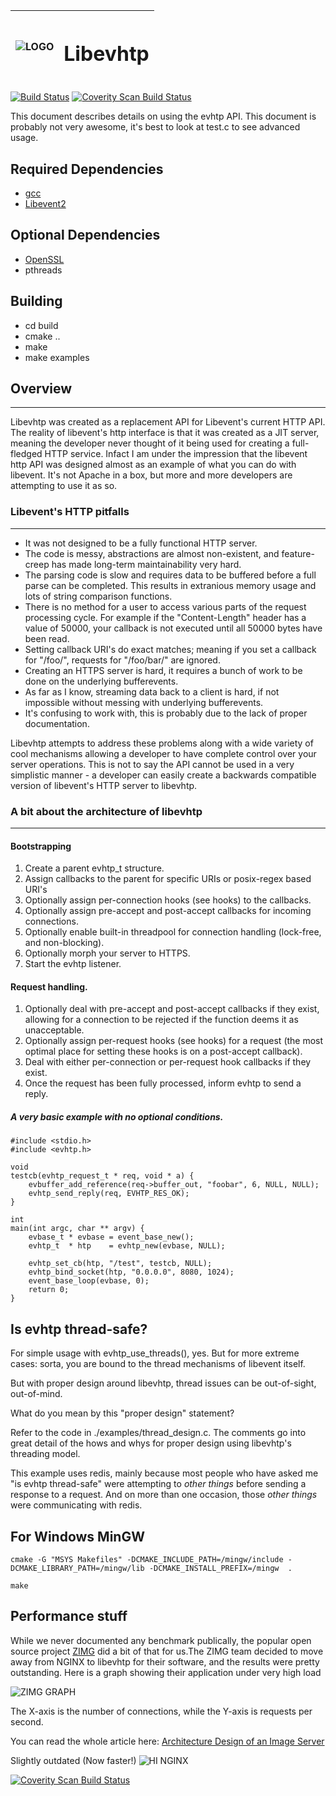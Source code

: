 | ![LOGO](http://i.imgur.com/uBd4iIz.png) | <h1>Libevhtp</h1> |
| :------------- | -------------: |

[![Build Status](https://travis-ci.org/ellzey/libevhtp.svg?branch=develop)](https://travis-ci.org/ellzey/libevhtp)
<a href="https://scan.coverity.com/projects/ellzey-libevhtp">
  <img alt="Coverity Scan Build Status"
       src="https://scan.coverity.com/projects/5084/badge.svg"/>
</a>

This document describes details on using the evhtp API. This document is
probably not very awesome, it's best to look at test.c to see advanced usage.

## Required Dependencies
* [gcc](http://gcc.gnu.org/)
* [Libevent2](http://libevent.org)

## Optional Dependencies
* [OpenSSL](http://openssl.org)
* pthreads

## Building
* cd build
* cmake ..
* make
* make examples

## Overview
***

Libevhtp was created as a replacement API for Libevent's current HTTP API.  The reality of libevent's http interface is that it was created as a JIT server, meaning the developer never thought of it being used for creating a full-fledged HTTP service. Infact I am under the impression that the libevent http API was designed almost as an example of what you can do with libevent. It's not Apache in a box, but more and more developers are attempting to use it as so.

### Libevent's HTTP pitfalls
***

* It was not designed to be a fully functional HTTP server.
* The code is messy, abstractions are almost non-existent, and feature-creep has made long-term maintainability very hard.
* The parsing code is slow and requires data to be buffered before a full parse can be completed. This results in extranious memory usage and lots of string comparison functions.
* There is no method for a user to access various parts of the request processing cycle. For example if the "Content-Length" header has a value of 50000, your callback is not executed until all 50000 bytes have been read.
* Setting callback URI's do exact matches; meaning if you set a callback for "/foo/", requests for "/foo/bar/" are ignored.
* Creating an HTTPS server is hard, it requires a bunch of work to be done on the underlying bufferevents.
* As far as I know, streaming data back to a client is hard, if not impossible without messing with underlying bufferevents.
* It's confusing to work with, this is probably due to the lack of proper documentation.

Libevhtp attempts to address these problems along with a wide variety of cool mechanisms allowing a developer to have complete control over your server operations. This is not to say the API cannot be used in a very simplistic manner - a developer can easily create a backwards compatible version of libevent's HTTP server to libevhtp.

### A bit about the architecture of libevhtp
***

#### Bootstrapping

1.	Create a parent evhtp_t structure.
2.	Assign callbacks to the parent for specific URIs or posix-regex based URI's
3.	Optionally assign per-connection hooks (see hooks) to the callbacks.
4.	Optionally assign pre-accept and post-accept callbacks for incoming connections.	
5.	Optionally enable built-in threadpool for connection handling (lock-free, and non-blocking).
6.	Optionally morph your server to HTTPS.
7.	Start the evhtp listener.

#### Request handling.

1.	Optionally deal with pre-accept and post-accept callbacks if they exist, allowing for a connection to be rejected if the function deems it as unacceptable.
2.	Optionally assign per-request hooks (see hooks) for a request (the most optimal place for setting these hooks is on a post-accept callback).
3.	Deal with either per-connection or per-request hook callbacks if they exist.
4.	Once the request has been fully processed, inform evhtp to send a reply.

##### A very basic example with no optional conditions.

	#include <stdio.h>
	#include <evhtp.h>

	void
	testcb(evhtp_request_t * req, void * a) {
	    evbuffer_add_reference(req->buffer_out, "foobar", 6, NULL, NULL);
	    evhtp_send_reply(req, EVHTP_RES_OK);
	}

	int
	main(int argc, char ** argv) {
	    evbase_t * evbase = event_base_new();
	    evhtp_t  * htp    = evhtp_new(evbase, NULL);
	
	    evhtp_set_cb(htp, "/test", testcb, NULL);
	    evhtp_bind_socket(htp, "0.0.0.0", 8080, 1024);
	    event_base_loop(evbase, 0);
	    return 0;
	}


## Is evhtp thread-safe?

For simple usage with evhtp_use_threads(), yes. But for more extreme cases:
sorta, you are bound to the thread mechanisms of libevent itself. 

But with proper design around libevhtp, thread issues can be out-of-sight,
out-of-mind. 

What do you mean by this "proper design" statement? 

Refer to the code in ./examples/thread_design.c. The comments go into great detail
of the hows and whys for proper design using libevhtp's threading model.

This example uses redis, mainly because most people who have asked me "is evhtp
thread-safe" were attempting to *other things* before sending a response to a
request. And on more than one occasion, those *other things* were communicating
with redis.


## For Windows MinGW

  	cmake -G "MSYS Makefiles" -DCMAKE_INCLUDE_PATH=/mingw/include -DCMAKE_LIBRARY_PATH=/mingw/lib -DCMAKE_INSTALL_PREFIX=/mingw  .

	make

## Performance stuff

While we never documented any benchmark publically, 
the popular open source project [ZIMG](http://zimg.buaa.us) did a bit of that
for us.The ZIMG team decided to move away from NGINX to libevhtp for their
software, and the results were pretty outstanding. Here is a graph showing their
application under very high load

![ZIMG GRAPH](/zimg_vs_nginx.png)

The X-axis is the number of connections, while the Y-axis is requests per
second.

You can read the whole article here: [Architecture Design of an Image Server](http://zimg.buaa.us/documents/Architecture_Design_of_Image_Server/)

Slightly outdated (Now faster!)
![HI NGINX](http://i.imgur.com/kiSkSLH.png)

<a href="https://scan.coverity.com/projects/5084">
  <img alt="Coverity Scan Build Status"
       src="https://scan.coverity.com/projects/5084/badge.svg"/>
</a>
